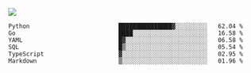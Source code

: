 ![](https://github-profile-summary-cards.vercel.app/api/cards/profile-details?username=igtm&theme=dracula)
<!--START_SECTION:waka-->

```text
Python                         ███████████████▓░░░░░░░░░   62.04 %
Go                             ████░░░░░░░░░░░░░░░░░░░░░   16.58 %
YAML                           █▓░░░░░░░░░░░░░░░░░░░░░░░   06.58 %
SQL                            █▒░░░░░░░░░░░░░░░░░░░░░░░   05.54 %
TypeScript                     ▓░░░░░░░░░░░░░░░░░░░░░░░░   02.95 %
Markdown                       ▒░░░░░░░░░░░░░░░░░░░░░░░░   01.96 %
```

<!--END_SECTION:waka-->
